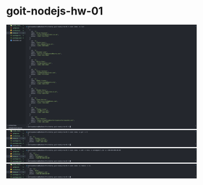 # goit-nodejs-hw-01

![list](./images/list.png)
![get](./images/get.png)
![add](./images/add.png)
![remove](./images/remove.png)

